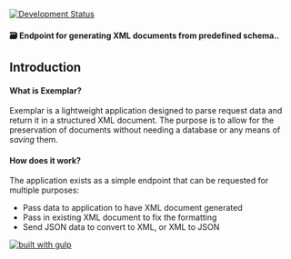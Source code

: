 [![Development Status](https://img.shields.io/static/v1?label=Status&message=Active&nbsp;Development&color=blue&style=for-the-badge&?logo=open-source-initiative&logoColor=ffffff)](#) 

#### :card_file_box: Endpoint for generating XML documents from predefined schema..

## Introduction
#### What is Exemplar?
Exemplar is a lightweight application designed to parse request data and return it in a structured XML document. The purpose is to allow for the preservation of documents without needing a database or any means of *saving* them. 


#### How does it work?
The application exists as a simple endpoint that can be requested for multiple purposes:
* Pass data to application to have XML document generated
* Pass in existing XML document to fix the formatting
* Send JSON data to convert to XML, or XML to JSON

[![built with gulp](https://img.shields.io/badge/gulp-builds_this_project-eb4a4b.svg?logo=data%3Aimage%2Fpng%3Bbase64%2CiVBORw0KGgoAAAANSUhEUgAAAAYAAAAOCAMAAAA7QZ0XAAAABlBMVEUAAAD%2F%2F%2F%2Bl2Z%2FdAAAAAXRSTlMAQObYZgAAABdJREFUeAFjAAFGRjSSEQzwUgwQkjAFAAtaAD0Ls2nMAAAAAElFTkSuQmCC&style=flat-square)](http://gulpjs.com/)